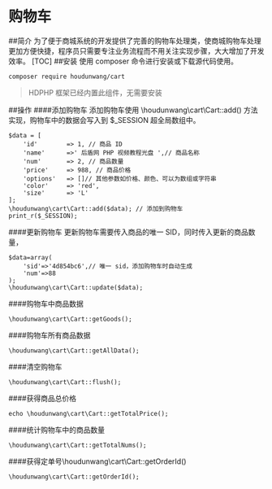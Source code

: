 # 购物车
##简介
为了便于商城系统的开发提供了完善的购物车处理类，使商城购物车处理更加方便快捷，程序员只需要专注业务流程而不用关注实现步骤，大大增加了开发效率。
[TOC]
##安装
使用 composer 命令进行安装或下载源代码使用。
```
composer require houdunwang/cart
```
> HDPHP 框架已经内置此组件，无需要安装


##操作
####添加购物车
添加购物车使用 \houdunwang\cart\Cart::add() 方法实现，购物车中的数据会写入到 $_SESSION 超全局数组中。
```
$data = [ 
	'id' 		=> 1, // 商品 ID 
	'name'		=>' 后盾网 PHP 视频教程光盘 ',// 商品名称 
	'num' 		=> 2, // 商品数量 
	'price' 	=> 988, // 商品价格 
	'options'   => []// 其他参数如价格、颜色、可以为数组或字符串 
	'color' 	=> 'red', 
	'size' 	    => 'L' 
]; 
\houdunwang\cart\Cart::add($data); // 添加到购物车 
print_r($_SESSION); 
```

####更新购物车
更新购物车需要传入商品的唯一 SID，同时传入更新的商品数量，
```
$data=array( 
	'sid'=>'4d854bc6',// 唯一 sid，添加购物车时自动生成 
	'num'=>88 
); 
\houdunwang\cart\Cart::update($data); 
```

####购物车中商品数据
```
\houdunwang\cart\Cart::getGoods(); 
```

####购物车所有商品数据
```
\houdunwang\cart\Cart::getAllData(); 
```

####清空购物车

```
\houdunwang\cart\Cart::flush(); 
```

####获得商品总价格
```
echo \houdunwang\cart\Cart::getTotalPrice();
```

####统计购物车中的商品数量
```
\houdunwang\cart\Cart::getTotalNums(); 
```

####获得定单号\houdunwang\cart\Cart::getOrderId()
```
\houdunwang\cart\Cart::getOrderId();
```